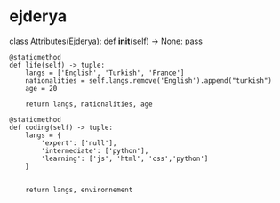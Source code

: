 # ejderya
class Attributes(Ejderya):
    def __init__(self) -> None:
        pass

    @staticmethod
    def life(self) -> tuple:
        langs = ['English', 'Turkish', 'France']
        nationalities = self.langs.remove('English').append("turkish")
        age = 20

        return langs, nationalities, age

    @staticmethod
    def coding(self) -> tuple:
        langs = {
            'expert': ['null'],
            'intermediate': ['python'],
            'learning': ['js', 'html', 'css','python']
        }


        return langs, environnement
